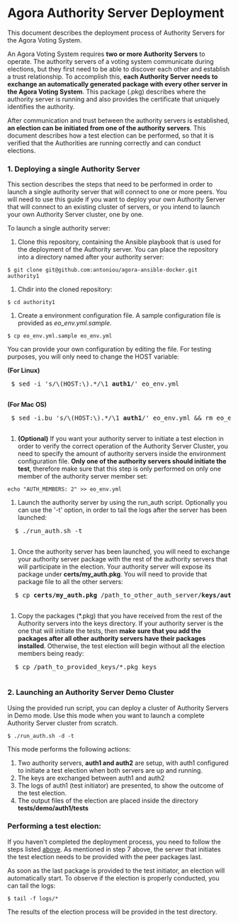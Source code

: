 # Agora Authority Server Deployment
This document describes the deployment process of Authority Servers for the Agora Voting System.

An Agora Voting System requires **two or more Authority Servers** to operate. The authority servers of a voting system communicate during elections, but they first need to be able to discover each other and establish a trust relationship. To accomplish this, **each Authority Server needs to exchange an automatically generated package with every other server in the Agora Voting System**. This package (.pkg) describes where the authority server is running and also provides the certificate that uniquely identifies the authority.

After communication and trust between the authority servers is established, **an election can be initiated from one of the authority servers**. This document describes how a test election can be performed, so that it is verified that the Authorities are running correctly and can conduct elections.

 
### 1. Deploying a single Authority Server <a name="deploy"></a>

This section describes the steps that need to be performed in order to launch a single authority server that will connect to one or more peers. You will need to use this guide if you want to deploy your own Authority Server that will connect to an existing cluster of servers, or you intend to launch your own Authority Server cluster, one by one.

To launch a single authority server:

1. Clone this repository, containing the Ansible playbook that is used for the deployment of the Authority server. You can place the repository into a directory named after your authority server:
  ```
  $ git clone git@github.com:antoniou/agora-ansible-docker.git authority1 
  ```
  
1. Chdir into the cloned repository:
  ```
  $ cd authority1
  ```

1. Create a environment configuration file. A sample configuration file is provided as *eo_env.yml.sample*. 
  ```
  $ cp eo_env.yml.sample eo_env.yml
  ```
  
 You can provide your own configuration by editing the file. For testing purposes, you will only need to change the HOST variable: 
  
  
  
 **(For Linux)**
 <pre>
 $ sed -i 's/\(HOST:\).*/\1 <b>auth1</b>/' eo_env.yml
 </pre>
 
 **(For Mac OS)**
 <pre>
 $ sed -i.bu 's/\(HOST:\).*/\1 <b>auth1</b>/' eo_env.yml && rm eo_env.yml.bu
 </pre>
  
1. **(Optional)** If you want your authority server to initiate a test election in order to verify the correct operation of the Authority Server Cluster, you need to specify the amount of authority servers inside the environment configuration file. **Only one of the authority servers should initiate the test**, therefore make sure that this step is only performed on only one member of the authority server member set:
  ```
  echo "AUTH_MEMBERS: 2" >> eo_env.yml
  ```
  
1. Launch the authority server by using the run_auth script. Optionally you can use the '-t' option, in order to tail the logs after the server has been launched:
  <pre>
  $ ./run_auth.sh -t
  </pre>
  
1. Once the authority server has been launched, you will need to exchange your authority server package with the rest of the authority servers that will participate in the election. Your authority server will expose its package under **certs/my_auth.pkg**. You will need to provide that package file to all the other servers:
  <pre>
  $ cp <b>certs/my_auth.pkg</b> /path_to_other_auth_server/<b>keys/authority1.pkg</b>
  </pre>

1. Copy the packages (\*.pkg) that you have received from the rest of the Authority servers into the keys directory. If your authority server is the one that will initiate the tests, then **make sure that you add the packages after all other authority servers have their packages installed**. Otherwise, the test election will begin without all the election members being ready:
  <pre>
  $ cp /path_to_provided_keys/*.pkg keys
  </pre>

### 2. Launching an Authority Server Demo Cluster
  Using the provided run script, you can deploy a cluster of Authority Servers in Demo mode. Use this mode when you want to launch a complete Authority Server cluster from scratch.
  ```
  $ ./run_auth.sh -d -t
  ```
  
  This mode performs the following actions:
  1. Two authority servers, **auth1 and auth2** are setup, with auth1 configured to initiate a test election when both servers are up and running.
  2. The keys are exchanged between auth1 and auth2
  3. The logs of auth1 (test initiator) are presented, to show the outcome of the test election.
  4. The output files of the election are placed inside the directory **tests/demo/auth1/tests**


### Performing a test election:

If you haven't completed the deployment process, you need to follow the steps listed  [above](#deploy). As mentioned in step 7 above, the server that initiates the test election needs to be provided with the peer packages last.

As soon as the last package is provided to the test initiator, an election will automatically start. To observe if the election is properly conducted, you can tail the logs:
``` 
$ tail -f logs/*
```

The results of the election process will be provided in the test directory.
